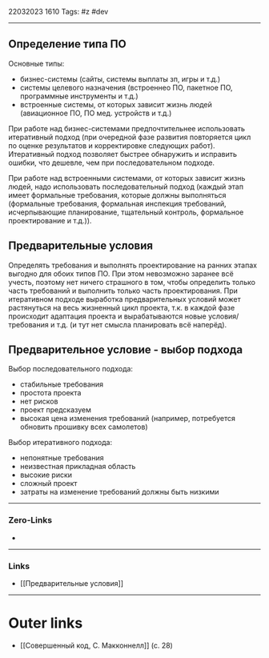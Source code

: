 22032023 1610
Tags: #z #dev 

---
## Определение типа ПО

Основные типы:
- бизнес-системы (сайты, системы выплаты зп, игры и т.д.)
- системы целевого назначения (встроеннео ПО, пакетное ПО, программные инструменты и т.д.)
- встроенные системы, от которых зависит жизнь людей (авиационное ПО, ПО мед. устройств и т.д.)

При работе над бизнес-системами предпочтительнее использовать итеративный подход (при очередной фазе развития повторяется цикл по оценке результатов и корректировке следующих работ). Итеративный подход позволяет быстрее обнаружить и исправить ошибки, что дешевле, чем при последовательном подходе.

При работе над встроенными системами, от которых зависит жизнь людей, надо использовать последовательный подход (каждый этап имеет формальные требования, которые должны выполняться (формальные требования, формальная инспекция требований, исчерпывающие планирование, тщательный контроль, формальное проектирование и т.д.)).

## Предварительные условия

Определять требования и выполнять проектирование на ранних этапах выгодно для обоих типов ПО. При этом невозможно заранее всё учесть, поэтому нет ничего страшного в том, чтобы определить только часть требований и выполнить только часть проектирования. При итеративном подходе выработка предварительных условий может растянуться на весь жизненный цикл проекта, т.к. в каждой фазе происходит адаптация проекта и вырабатываются новые условия/требования и т.д. (и тут нет смысла планировать всё наперёд).

## Предварительное условие - выбор подхода

Выбор последовательного подхода:
- стабильные требования
- простота проекта
- нет рисков
- проект предсказуем
- высокая цена изменения требований (например, потребуется обновить прошивку всех самолетов)

Выбор итеративного подхода:
- непонятные требования
- неизвестная прикладная область
- высокие риски
- сложный проект
- затраты на изменение требований должны быть низкими

---
### Zero-Links
- 

---
### Links
- [[Предварительные условия]]

---
# Outer links
- [[Совершенный код, С. Макконнелл]] (с. 28)